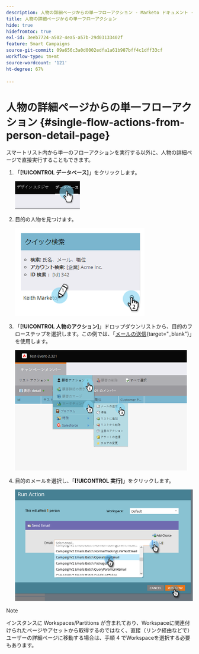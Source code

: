 ```yaml
---
description: 人物の詳細ページからの単一フローアクション - Marketo ドキュメント - 製品ドキュメント
title: 人物の詳細ページからの単一フローアクション
hide: true
hidefromtoc: true
exl-id: 3eeb7724-a502-4ea5-a57b-29d03133402f
feature: Smart Campaigns
source-git-commit: 09a656c3a0d0002edfa1a61b987bff4c1dff33cf
workflow-type: tm+mt
source-wordcount: '121'
ht-degree: 67%

---
```


# 人物の詳細ページからの単一フローアクション {#single-flow-actions-from-person-detail-page}

スマートリスト内から単一のフローアクションを実行する以外に、人物の詳細ページで直接実行することもできます。

1. 「**[!UICONTROL データベース]**」をクリックします。

   ![](assets/single-flow-actions-from-person-detail-page-1.png)

1. 目的の人物を見つけます。

   ![](assets/single-flow-actions-from-person-detail-page-2.png)

1. 「**[!UICONTROL 人物のアクション]**」ドロップダウンリストから、目的のフローステップを選択します。この例では、「[メールの送信](/help/marketo/product-docs/core-marketo-concepts/smart-campaigns/flow-actions/send-email.md){target="_blank"}」を使用します。

   ![](assets/single-flow-actions-from-person-detail-page-3.png)

1. 目的のメールを選択し、「**[!UICONTROL 実行]**」をクリックします。

   ![](assets/single-flow-actions-from-person-detail-page-4.png)

>[!NOTE]
>
>インスタンスに Workspaces/Partitions が含まれており、Workspaceに関連付けられたページやアセットから取得するのではなく、直接（リンク経由などで）ユーザーの詳細ページに移動する場合は、手順 4 でWorkspaceを選択する必要もあります。

